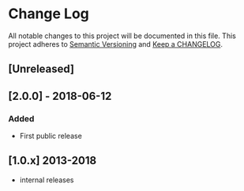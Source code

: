 # Change Log

All notable changes to this project will be documented in this file.
This project adheres to [Semantic Versioning](http://semver.org/) and
[Keep a CHANGELOG](http://keepachangelog.com/).


## [Unreleased]


## [2.0.0] - 2018-06-12

### Added
* First public release


## [1.0.x] 2013-2018

* internal releases